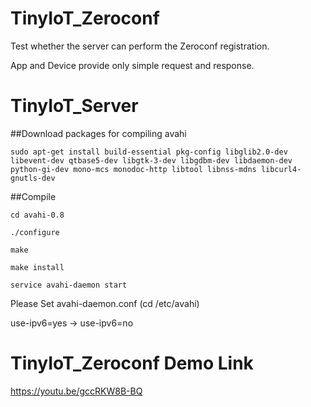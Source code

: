 # TinyIoT_Zeroconf

  Test whether the server can perform the Zeroconf registration.
  
  App and Device provide only simple request and response.
  
# TinyIoT_Server

  ##Download packages for compiling avahi
  
  ```
  sudo apt-get install build-essential pkg-config libglib2.0-dev libevent-dev qtbase5-dev libgtk-3-dev libgdbm-dev libdaemon-dev python-gi-dev mono-mcs monodoc-http libtool libnss-mdns libcurl4-gnutls-dev
  
  ```
  
  ##Compile
  
  ```
  cd avahi-0.8
  ```
  
  ```
  ./configure
  ```
  
  ```
  make
  ```
  
  ```
  make install
  ```
  
  ```
  service avahi-daemon start
  ```
  
  Please Set avahi-daemon.conf (cd /etc/avahi)
  
  use-ipv6=yes -> use-ipv6=no
 

# TinyIoT_Zeroconf Demo Link
  https://youtu.be/gccRKW8B-BQ
